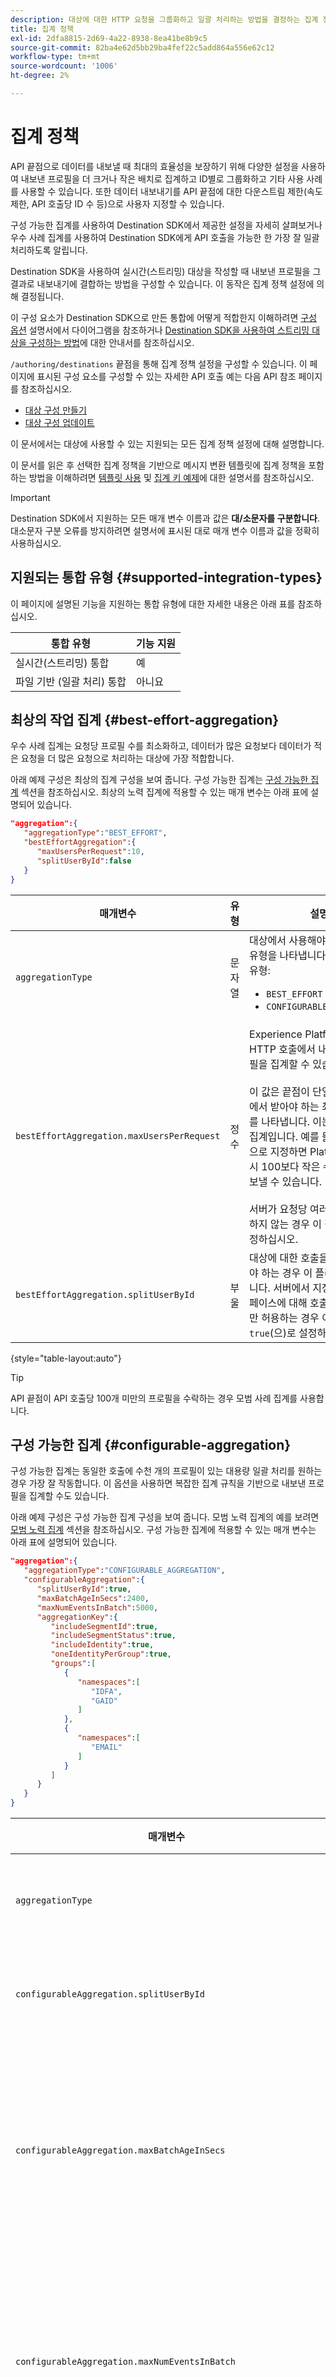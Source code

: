 ```yaml
---
description: 대상에 대한 HTTP 요청을 그룹화하고 일괄 처리하는 방법을 결정하는 집계 정책을 설정하는 방법에 대해 알아봅니다.
title: 집계 정책
exl-id: 2dfa8815-2d69-4a22-8938-8ea41be8b9c5
source-git-commit: 82ba4e62d5bb29ba4fef22c5add864a556e62c12
workflow-type: tm+mt
source-wordcount: '1006'
ht-degree: 2%

---
```


# 집계 정책

API 끝점으로 데이터를 내보낼 때 최대의 효율성을 보장하기 위해 다양한 설정을 사용하여 내보낸 프로필을 더 크거나 작은 배치로 집계하고 ID별로 그룹화하고 기타 사용 사례를 사용할 수 있습니다. 또한 데이터 내보내기를 API 끝점에 대한 다운스트림 제한(속도 제한, API 호출당 ID 수 등)으로 사용자 지정할 수 있습니다.

구성 가능한 집계를 사용하여 Destination SDK에서 제공한 설정을 자세히 살펴보거나 우수 사례 집계를 사용하여 Destination SDK에게 API 호출을 가능한 한 가장 잘 일괄 처리하도록 알립니다.

Destination SDK을 사용하여 실시간(스트리밍) 대상을 작성할 때 내보낸 프로필을 그 결과로 내보내기에 결합하는 방법을 구성할 수 있습니다. 이 동작은 집계 정책 설정에 의해 결정됩니다.

이 구성 요소가 Destination SDK으로 만든 통합에 어떻게 적합한지 이해하려면 [구성 옵션](../configuration-options.md) 설명서에서 다이어그램을 참조하거나 [Destination SDK을 사용하여 스트리밍 대상을 구성하는 방법](../../guides/configure-destination-instructions.md#create-destination-configuration)에 대한 안내서를 참조하십시오.

`/authoring/destinations` 끝점을 통해 집계 정책 설정을 구성할 수 있습니다. 이 페이지에 표시된 구성 요소를 구성할 수 있는 자세한 API 호출 예는 다음 API 참조 페이지를 참조하십시오.

* [대상 구성 만들기](../../authoring-api/destination-configuration/create-destination-configuration.md)
* [대상 구성 업데이트](../../authoring-api/destination-configuration/update-destination-configuration.md)

이 문서에서는 대상에 사용할 수 있는 지원되는 모든 집계 정책 설정에 대해 설명합니다.

이 문서를 읽은 후 선택한 집계 정책을 기반으로 메시지 변환 템플릿에 집계 정책을 포함하는 방법을 이해하려면 [템플릿 사용](../../functionality/destination-server/message-format.md#using-templating) 및 [집계 키 예제](../../functionality/destination-server/message-format.md#template-aggregation-key)에 대한 설명서를 참조하십시오.

>[!IMPORTANT]
>
>Destination SDK에서 지원하는 모든 매개 변수 이름과 값은 **대/소문자를 구분합니다**. 대소문자 구분 오류를 방지하려면 설명서에 표시된 대로 매개 변수 이름과 값을 정확히 사용하십시오.

## 지원되는 통합 유형 {#supported-integration-types}

이 페이지에 설명된 기능을 지원하는 통합 유형에 대한 자세한 내용은 아래 표를 참조하십시오.

| 통합 유형 | 기능 지원 |
|---|---|
| 실시간(스트리밍) 통합 | 예 |
| 파일 기반 (일괄 처리) 통합 | 아니요 |

## 최상의 작업 집계 {#best-effort-aggregation}

우수 사례 집계는 요청당 프로필 수를 최소화하고, 데이터가 많은 요청보다 데이터가 적은 요청을 더 많은 요청으로 처리하는 대상에 가장 적합합니다.

아래 예제 구성은 최상의 집계 구성을 보여 줍니다. 구성 가능한 집계는 [구성 가능한 집계](#configurable-aggregation) 섹션을 참조하십시오. 최상의 노력 집계에 적용할 수 있는 매개 변수는 아래 표에 설명되어 있습니다.

```json
"aggregation":{
   "aggregationType":"BEST_EFFORT",
   "bestEffortAggregation":{
      "maxUsersPerRequest":10,
      "splitUserById":false
   }
}
```

| 매개변수 | 유형 | 설명 |
|---------|----------|------|
| `aggregationType` | 문자열 | 대상에서 사용해야 하는 집계 정책 유형을 나타냅니다. 지원되는 집계 유형: <ul><li>`BEST_EFFORT`</li><li>`CONFIGURABLE_AGGREGATION`</li></ul> |
| `bestEffortAggregation.maxUsersPerRequest` | 정수 | Experience Platform은 단일 HTTP 호출에서 내보낸 여러 프로필을 집계할 수 있습니다. <br><br>이 값은 끝점이 단일 HTTP 호출에서 받아야 하는 최대 프로필 수를 나타냅니다. 이는 최선의 작업 집계입니다. 예를 들어 값을 100으로 지정하면 Platform이 호출 시 100보다 작은 수의 프로필을 보낼 수 있습니다. <br><br> 서버가 요청당 여러 사용자를 허용하지 않는 경우 이 값을 `1`(으)로 설정하십시오. |
| `bestEffortAggregation.splitUserById` | 부울 | 대상에 대한 호출을 ID로 분할해야 하는 경우 이 플래그를 사용합니다. 서버에서 지정된 ID 네임스페이스에 대해 호출당 하나의 ID만 허용하는 경우 이 플래그를 `true`(으)로 설정하십시오. |

{style="table-layout:auto"}

>[!TIP]
>
>API 끝점이 API 호출당 100개 미만의 프로필을 수락하는 경우 모범 사례 집계를 사용합니다.

## 구성 가능한 집계 {#configurable-aggregation}

구성 가능한 집계는 동일한 호출에 수천 개의 프로필이 있는 대용량 일괄 처리를 원하는 경우 가장 잘 작동합니다. 이 옵션을 사용하면 복잡한 집계 규칙을 기반으로 내보낸 프로필을 집계할 수도 있습니다.

아래 예제 구성은 구성 가능한 집계 구성을 보여 줍니다. 모범 노력 집계의 예를 보려면 [모범 노력 집계](#best-effort-aggregation) 섹션을 참조하십시오. 구성 가능한 집계에 적용할 수 있는 매개 변수는 아래 표에 설명되어 있습니다.

```json
"aggregation":{
   "aggregationType":"CONFIGURABLE_AGGREGATION",
   "configurableAggregation":{
      "splitUserById":true,
      "maxBatchAgeInSecs":2400,
      "maxNumEventsInBatch":5000,
      "aggregationKey":{
         "includeSegmentId":true,
         "includeSegmentStatus":true,
         "includeIdentity":true,
         "oneIdentityPerGroup":true,
         "groups":[
            {
               "namespaces":[
                  "IDFA",
                  "GAID"
               ]
            },
            {
               "namespaces":[
                  "EMAIL"
               ]
            }
         ]
      }
   }
}
```

| 매개변수 | 유형 | 설명 |
|---------|----------|------|
| `aggregationType` | 문자열 | 대상에서 사용해야 하는 집계 정책 유형을 나타냅니다. 지원되는 집계 유형: <ul><li>`BEST_EFFORT`</li><li>`CONFIGURABLE_AGGREGATION`</li></ul> |
| `configurableAggregation.splitUserById` | 부울 | 대상에 대한 호출을 ID로 분할해야 하는 경우 이 플래그를 사용합니다. 서버에서 지정된 ID 네임스페이스에 대해 호출당 하나의 ID만 허용하는 경우 이 플래그를 `true`(으)로 설정하십시오. |
| `configurableAggregation.maxBatchAgeInSecs` | 정수 | `maxNumEventsInBatch`과(와) 함께 사용되는 이 매개 변수는 끝점에 API 호출을 보낼 때까지 Experience Platform이 대기하는 시간을 결정합니다. <ul><li>최소값(초): 1800</li><li>최대값(초): 3600</li></ul> 예를 들어 두 매개 변수에 모두 최대값을 사용하는 경우 Experience Platform은 API 호출을 수행하기 전에 10000개의 적격 프로필이 있을 때까지 3600초 또는 API를 대기합니다. |
| `configurableAggregation.maxNumEventsInBatch` | 정수 | `maxBatchAgeInSecs`과(와) 함께 사용되는 이 매개 변수는 API 호출에서 집계해야 하는 정규화된 프로필 수를 결정합니다. <ul><li>최소값: 1000</li><li>최대값: 10000</li></ul> 예를 들어 두 매개 변수에 모두 최대값을 사용하는 경우 Experience Platform은 API 호출을 수행하기 전에 10000개의 적격 프로필이 있을 때까지 3600초 또는 API를 대기합니다. |
| `configurableAggregation.aggregationKey` | - | 아래 설명된 매개 변수를 기반으로 대상에 매핑된 내보낸 프로필을 집계할 수 있습니다. |
| `configurableAggregation.aggregationKey.includeSegmentId` | 부울 | 대상으로 내보낸 프로필을 대상 ID로 그룹화하려면 이 매개 변수를 `true`(으)로 설정하십시오. |
| `configurableAggregation.aggregationKey.includeSegmentStatus` | 부울 | 대상 ID 및 대상 상태별로 대상으로 내보낸 프로필을 그룹화하려면 이 매개 변수와 `includeSegmentId`을(를) 모두 `true`(으)로 설정하십시오. |
| `configurableAggregation.aggregationKey.includeIdentity` | 부울 | ID 네임스페이스별로 대상으로 내보낸 프로필을 그룹화하려면 이 매개 변수를 `true`(으)로 설정하십시오. |
| `configurableAggregation.aggregationKey.oneIdentityPerGroup` | 부울 | 내보낸 프로필을 단일 ID(GAID, IDFA, 전화 번호, 이메일 등)를 기반으로 그룹으로 집계하려면 이 매개 변수를 `true`(으)로 설정하십시오. |
| `configurableAggregation.aggregationKey.groups` | 배열 | 대상으로 내보낸 프로필을 ID 네임스페이스 그룹별로 그룹화하려면 ID 그룹 목록을 만듭니다. 예를 들어 위의 예에 표시된 구성을 사용하여 IDFA 및 GAID 모바일 식별자가 포함된 프로필을 대상에 대한 한 호출로 결합하고 이메일이 다른 호출로 결합될 수 있습니다. |

{style="table-layout:auto"}

## 다음 단계 {#next-steps}

이 문서를 읽은 후에는 대상에 대한 집계 정책을 구성하는 방법을 더 잘 이해할 수 있어야 합니다.

다른 대상 구성 요소에 대한 자세한 내용은 다음 문서를 참조하십시오.

* [고객 인증 구성](customer-authentication.md)
* [OAuth2 인증](oauth2-authorization.md)
* [고객 데이터 필드](customer-data-fields.md)
* [UI 속성](ui-attributes.md)
* [스키마 구성](schema-configuration.md)
* [ID 네임스페이스 구성](identity-namespace-configuration.md)
* [지원되는 매핑 구성](supported-mapping-configurations.md)
* [대상 게재](destination-delivery.md)
* [대상 메타데이터 구성](audience-metadata-configuration.md)
* [일괄 처리 구성](batch-configuration.md)
* [과거 프로필 자격 요건](historical-profile-qualifications.md)
